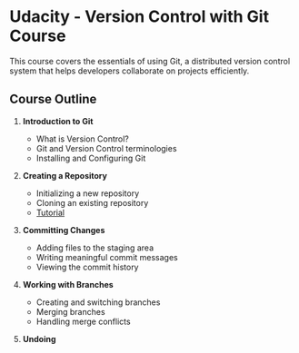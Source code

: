 # Udacity - Version Control with Git Course

This course covers the essentials of using Git, a distributed version control system that helps developers collaborate on projects efficiently. 

## Course Outline

1. **Introduction to Git**
   - What is Version Control?
   - Git and Version Control terminologies
   - Installing and Configuring Git

2. **Creating a Repository** 
   - Initializing a new repository
   - Cloning an existing repository
   - [Tutorial](https://www.atlassian.com/git/tutorials/setting-up-a-repository)

3. **Committing Changes**
   - Adding files to the staging area
   - Writing meaningful commit messages
   - Viewing the commit history

4. **Working with Branches**
   - Creating and switching branches
   - Merging branches
   - Handling merge conflicts

5. **Undoing**
